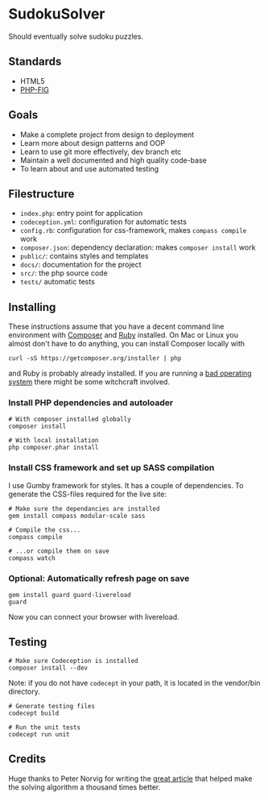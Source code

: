 # SudokuSolver

Should eventually solve sudoku puzzles.

## Standards

- HTML5
- [PHP-FIG](www.php-fig.org)

## Goals

- Make a complete project from design to deployment
- Learn more about design patterns and OOP
- Learn to use git more effectively, dev branch etc
- Maintain a well documented and high quality code-base
- To learn about and use automated testing

## Filestructure

- `index.php`: entry point for application
- `codeception.yml`: configuration for automatic tests
- `config.rb`: configuration for css-framework, makes `compass compile` work
- `composer.json`: dependency declaration: makes `composer install` work
- `public/`: contains styles and templates
- `docs/`: documentation for the project
- `src/`: the php source code
- `tests/` automatic tests

## Installing

These instructions assume that you have a decent command line environment with
[Composer](http://getcomposer.org/) and [Ruby](https://www.ruby-lang.org/) installed.
On Mac or Linux you almost don't have to do anything, you can install Composer locally with

    curl -sS https://getcomposer.org/installer | php

and Ruby is probably already installed. If you are running a
[bad operating system](http://windows.microsoft.com/) there might be some witchcraft
involved.

### Install PHP dependencies and autoloader

    # With composer installed globally
    composer install

    # With local installation
    php composer.phar install

### Install CSS framework and set up SASS compilation

I use Gumby framework for styles. It has a couple of dependencies. To generate
the CSS-files required for the live site:

    # Make sure the dependancies are installed
    gem install compass modular-scale sass

    # Compile the css...
    compass compile

    # ...or compile them on save
    compass watch

### Optional: Automatically refresh page on save

    gem install guard guard-livereload
    guard

Now you can connect your browser with livereload.

## Testing

    # Make sure Codeception is installed
    composer install --dev

Note: if you do not have `codecept` in your path, it is located in the vendor/bin directory.

    # Generate testing files
    codecept build

    # Run the unit tests
    codecept run unit

## Credits

Huge thanks to Peter Norvig for writing the [great article](http://norvig.com/sudoku.html)
that helped make the solving algorithm a thousand times better.
